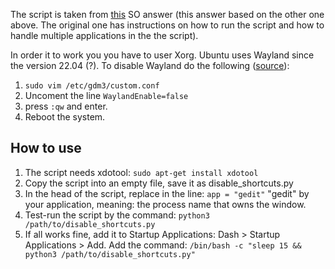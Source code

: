 The script is taken from [this](https://askubuntu.com/a/863486/1625294) SO answer (this answer based on the other one above. The original one has instructions on how to run the script and how to handle multiple applications in the the script).

In order it to work you you have to user Xorg. Ubuntu uses Wayland since the version 22.04 (?). To disable Wayland do the following ([source](https://askubuntu.com/questions/1428525/how-to-permanetely-disable-wayland)):
1. `sudo vim /etc/gdm3/custom.conf`
2. Uncoment the line `WaylandEnable=false`
3. press `:qw` and enter.
4. Reboot the system.

## How to use
1. The script needs xdotool:
`sudo apt-get install xdotool`
2. Copy the script into an empty file, save it as disable_shortcuts.py
3. In the head of the script, replace in the line: `app = "gedit"` "gedit" by your application, meaning: the process name that owns the window.
4. Test-run the script by the command:
`python3 /path/to/disable_shortcuts.py`
5. If all works fine, add it to Startup Applications: Dash > Startup Applications > Add. Add the command: `/bin/bash -c "sleep 15 && python3 /path/to/disable_shortcuts.py"`

